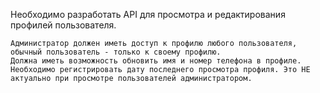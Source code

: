 

Необходимо разработать API для просмотра и редактирования профилей пользователя.

    Администратор должен иметь доступ к профилю любого пользователя, обычный пользователь - только к своему профилю.
    Должна иметь возможность обновить имя и номер телефона в профиле.
    Необходимо регистрировать дату последнего просмотра профиля. Это НЕ актуально при просмотре пользователей администратором.

